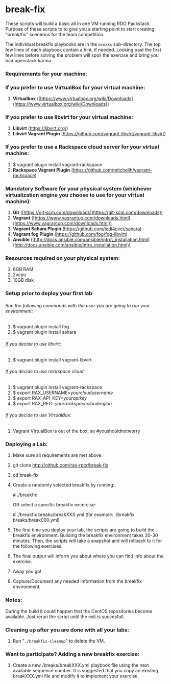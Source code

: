 # break-fix

These scripts will build a basic all in one VM running RDO Packstack. Purpose of these scripts to to give you a starting point to start creating "break/fix" scenerios for the team competition.

The individual breakfix playbooks are in the `breaks` sub-directory.  The top few lines of each playbook contain a hint, if needed.  Looking past the first few lines before solving the problem will spoil the exercise and bring you bad openstack karma.

### Requirements for your machine:

### If you prefer to use VirtualBox for your virtual machine:

 1. **Virtualbox** ([https://www.virtualbox.org/wiki/Downloads](https://www.virtualbox.org/wiki/Downloads))

### If you prefer to use libvirt for your virtual machine:

 1. **Libvirt** (https://libvirt.org/)
 2. **Libvirt Vagrant Plugin** (https://github.com/vagrant-libvirt/vagrant-libvirt)

### If you prefer to use a Rackspace cloud server for your virtual machine:

 1. $ vagrant plugin install vagrant-rackspace
 2. **Rackspace Vagrant Plugin** (https://github.com/mitchellh/vagrant-rackspace)

### Mandatory Software for your physical system (whichever virtualization engine you choose to use for your virtual machine):
 1. **Git** ([https://git-scm.com/downloads](https://git-scm.com/downloads))
 2. **Vagrant** ([https://www.vagrantup.com/downloads.html](https://www.vagrantup.com/downloads.html))
 3. **Vagrant Sahara Plugin** (https://github.com/jedi4ever/sahara)
 4. **Vagrant fog Plugin** (https://github.com/fog/fog-libvirt)
 3. **Ansible** ([http://docs.ansible.com/ansible/intro\_installation.html](http://docs.ansible.com/ansible/intro_installation.html))

### Resources required on your physical system:
 1. 6GB RAM
 2. 2vcpu
 3. 10GB disk

### Setup prior to deploy your first lab

###### Run the following commands with the user you are going to run your environment:
 1. $ vagrant plugin install fog
 1. $ vagrant plugin install sahara
 
###### If you decide to use libvirt:
 1. $ vagrant plugin install vagrant-libvirt
 
###### If you decide to use rackspace cloud:
 1. $ vagrant plugin install vagrant-rackspace
 1. $ export RAX_USERNAME=*yourcloudusername*
 1. $ export RAX_API_KEY=*yourapikey*
 1. $ export RAX_REG=*yourrackspacecloudregion*
 
###### If you decide to use VirtualBox:
 1. Vagrant VirtualBox is out of the box, so #youshouldnotworry

### Deploying a Lab:
 1. Make sure all requirements are met above.
 2. git clone http://github.com/rax-rpcr/break-fix
 3. cd break-fix
 4. Create a randomly selected breakfix by running:

    \# ./breakfix

    OR select a specific breakfix excercise:

    \# ./breakfix breaks/breakXXX.yml (for example: ./breakfix breaks/break000.yml)
 5. The first time you deploy your lab, the scripts are going to build the breakfix environment. Building the breakfix environment takes 20-30 minutes. Then, the scripts will take a snapshot and will rollback to it for the following exercises.
 6. The final output will inform you about where you can find info about the exercise.
 6. Away you go!
 7. Capture/Document any needed information from the breakfix environment.

### Notes:

During the build it could happen that the CentOS repositories become available. Just rerun the script until the exit is succesfull.

### Cleaning up after you are done with all your labs:
 1. Run "`./breakfix-cleanup`" to delete the VM.

### Want to participate? Adding a new breakfix exercise:
 1. Create a new /breaks/breakXXX.yml playbook file using the next available sequence number.  It is suggested that you copy an existing breakXXX.yml file and modify it to implement your exercise.
